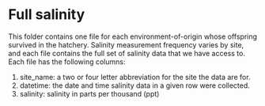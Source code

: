 # Full salinity
This folder contains one file for each environment-of-origin whose offspring survived in the hatchery. Salinity measurement frequency varies by site, and each file contains the full set of salinity data that we have access to. Each file has the following columns:
1. site_name: a two or four letter abbreviation for the site the data are for.
2. datetime: the date and time salinity data in a given row were collected.
3. salinity: salinity in parts per thousand (ppt)

